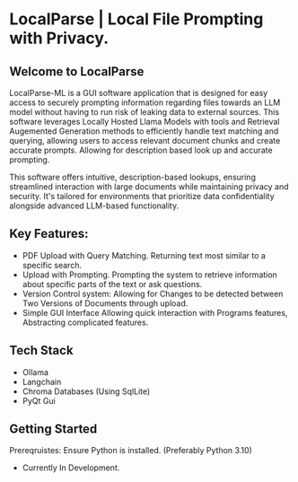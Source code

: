 # LocalParse | Local File Prompting with Privacy.

## Welcome to LocalParse
LocalParse-ML is a GUI software application that is designed for easy access to securely prompting information regarding files towards an LLM model without having to run risk of leaking data to external sources. This software leverages Locally Hosted Llama Models with tools
and Retrieval Augemented Generation methods to efficiently handle text matching and querying, allowing users to access relevant document chunks and create accurate prompts. Allowing for description based look up and accurate prompting. 

This software offers intuitive, description-based lookups, ensuring streamlined interaction with large documents while maintaining privacy and security. It's tailored for environments that prioritize data confidentiality alongside advanced LLM-based functionality.

## Key Features:
- PDF Upload with Query Matching. Returning text most similar to a specific search.
- Upload with Prompting. Prompting the system to retrieve information about specific parts of the text or ask questions.
- Version Control system: Allowing for Changes to be detected between Two Versions of Documents through upload.
- Simple GUI Interface Allowing quick interaction with Programs features, Abstracting complicated features.
  
## Tech Stack
- Ollama
- Langchain
- Chroma Databases (Using SqlLite)
- PyQt Gui

## Getting Started

Prereqruistes: Ensure Python is installed. (Preferably Python 3.10)  

- Currently In Development.



